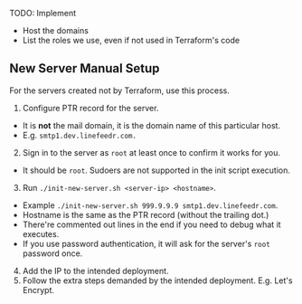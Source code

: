 TODO: Implement
- Host the domains
- List the roles we use, even if not used in Terraform's code

## New Server Manual Setup

For the servers created not by Terraform, use this process.

1. Configure PTR record for the server.
  - It is **not** the mail domain, it is the domain name of this particular host.
  - E.g. `smtp1.dev.linefeedr.com.`
2. Sign in to the server as `root` at least once to confirm it works for you.
  - It should be `root`. Sudoers are not supported in the init script execution.
3. Run `./init-new-server.sh <server-ip> <hostname>`.
  - Example `./init-new-server.sh 999.9.9.9 smtp1.dev.linefeedr.com`.
  - Hostname is the same as the PTR record (without the trailing dot.)
  - There're commented out lines in the end if you need to debug what it executes.
  - If you use password authentication, it will ask for the server's `root` password once.
4. Add the IP to the intended deployment.
5. Follow the extra steps demanded by the intended deployment. E.g. Let's Encrypt.

